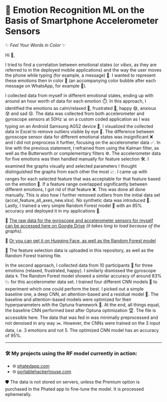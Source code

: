 
# 🎯 Emotion Recognition ML on the Basis of Smartphone Accelerometer Sensors

✨ *Feel Your Words in Color* ✨

Hi 👋, 

I tried to find a correlation between emotional states (or *vibes*, as they are referred to in the deployed mobile applications) and the way the user moves the phone while typing (for example, a message) 📱. I wanted to represent these emotions then in color 🎨 (an accompanying color bubble after each message on WhatsApp, for example 💬).

I collected data from myself in different emotional states, ending up with around an hour worth of data for each emotion ⏱️. In this approach, I identified the emotions as calm/relaxed 🧘, frustrated 😤, happy 😄, anxious 😰 and sad 😢. The data was collected from both accelerometer and gyroscope sensors at 50Hz 📊 on a custom coded application as I was typing on an Android Samsung AG52 device 🤖. I visualized the collected data in Excel to remove outliers visible by eye 👀. The difference between gyroscope sensor data for different emotional states was insignificant ❌ and I did not preprocess it further, focusing on the accelerometer data ✅. In line with the previous statement, I refrained from using the Kalman filter, as well as the Butterworth or complementary filters ⚙️. The accelerometer data for five emotions was then handled manually for feature selection 🛠️. I examined the graphs visually and selected parameters I thought distinguished the graphs from each other the most 📈. I came up with ranges for each selected feature that was acceptable for that feature based on the emotion 🧠. If a feature range overlapped significantly between different emotions, I got rid of that feature ❌. This was done all done manually. This is also how I further removed outliers from the initial data set (accel_feature_all_axes_new.xlsx). No synthetic data was introduced 🚫. Lastly, I trained a very simple Random Forest model 🌳 with an 85% accuracy and deployed it in my applications 🚀. 

📎 [The raw data for the gyroscope and accelerometer sensors for myself can be accessed here on Google Drive](https://docs.google.com/spreadsheets/d/1zumlTXjLASAonMdBG7jH85BS_jsIeyqu/edit?usp=share_link&ouid=106124660547835903984&rtpof=true&sd=true) *(it takes long to load because of the graphs)*.

📎 [Or you can get it on Hugging Face, as well as the Random Forest model](https://huggingface.co/datasets/wolfeiq/accelerometer_raw_emotion_recognition_smartphone_sensors/tree/main)

📁 The feature selection data is uploaded in this repository, as well as the Random Forest training file. 

In the second approach, I collected data from 10 participants 👥 for three emotions (relaxed, frustrated, happy). I similarly dismissed the gyroscope data 🌀. The Random Forest model showed a similar accuracy of around 83% 📉 for this accelerometer data set. I trained four different CNN models 🧠 to experiment which one could perform the best. I picked out a simple baseline one, a deep CNN, an attention-based and a residual model 🔬. The baseline and attention-based models were optimized for their hyperparameters with the Optuna framework 🔧. At the end, all things equal, the baseline CNN performed best after Optuna optimization 🏆. The file is accessible here. The data that was fed in was minimally preprocessed and not denoised in any way ✂️. However, the CNNs were trained on the 3 input data, i.e. 3 emotions and not 5. The optimized CNN model has an accuracy of 95%.

---

### 🛠️ My projects using the RF model currently in action:

- 🌐 [phatedapp.com](https://phatedapp.com)  
- 🌐 [portablehackerhouse.com](https://portablehackerhouse.com)

🛡️ The data is not stored on servers, unless the Premium option is purchased in the Phated app to fine-tune the model. It is processed ephemerally.
